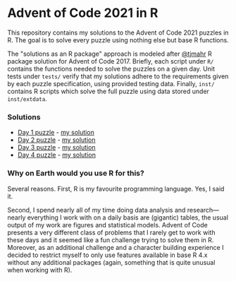 # Advent of Code 2021 in R

This repository contains my solutions to the Advent of Code 2021 puzzles in R. The goal is to solve every puzzle using nothing else but base R functions.

The "solutions as an R package" approach is modeled after [\@tjmahr](https://github.com/tjmahr/adventofcode17) R package solution for Advent of Code 2017. Briefly, each script under `R/` contains the functions needed to solve the puzzles on a given day. Unit tests under `tests/` verify that my solutions adhere to the requirements given by each puzzle specification, using provided testing data. Finally, `inst/` contains R scripts which solve the full puzzle using data stored under `inst/extdata`.

### Solutions

- [Day 1 puzzle](https://adventofcode.com/2021/day/1) - [my solution](R/day-01.R)
- [Day 2 puzzle](https://adventofcode.com/2021/day/2) - [my solution](R/day-02.R)
- [Day 3 puzzle](https://adventofcode.com/2021/day/3) - [my solution](R/day-03.R)
- [Day 4 puzzle](https://adventofcode.com/2021/day/4) - [my solution](R/day-04.R)

### Why on Earth would you use R for this?

Several reasons. First, R is my favourite programming language. Yes, I said it.

Second, I spend nearly all of my time doing data analysis and research—nearly everything I work with on a daily basis are (gigantic) tables, the usual output of my work are figures and statistical models. Advent of Code presents a very different class of problems that I rarely get to work with these days and it seemed like a fun challenge trying to solve them in R. Moreover, as an additional challenge and a character building experience I decided to restrict myself to only use features available in base R 4.x without any additional packages (again, something that is quite unusual when working with R).
